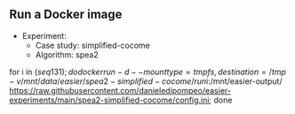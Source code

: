 
## Run a Docker image

 - Experiment: 
   - Case study: simplified-cocome
   - Algorithm: spea2

for i in $(seq 1 31); do docker run -d --mount type=tmpfs,destination=/tmp -v /mnt/data/easier/spea2-simplified-cocome/run$i:/mnt/easier-output/ https://raw.githubusercontent.com/danieledipompeo/easier-experiments/main/spea2-simplified-cocome/config.ini; done

